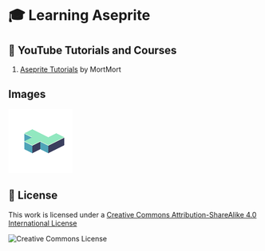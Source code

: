 # :mortar_board: Learning Aseprite

## :beginner: YouTube Tutorials and Courses

1. [Aseprite Tutorials](https://www.youtube.com/playlist?list=PLR3Ra9cf8aV2Zl8LIqT93rsgnpkSvmevk) by MortMort

## Images

![Isometric Tile Example](images/Isometric.png)

## :page_with_curl: License

This work is licensed under a [Creative Commons Attribution-ShareAlike 4.0 International License](http://creativecommons.org/licenses/by-sa/4.0/)

![Creative Commons License](https://i.creativecommons.org/l/by-sa/4.0/88x31.png)

